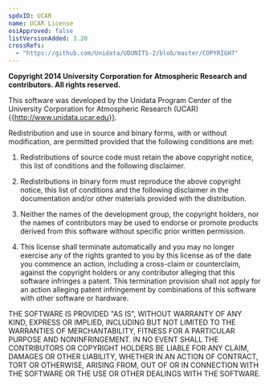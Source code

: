 ```yaml
---
spdxID: UCAR
name: UCAR License
osiApproved: false
listVersionAdded: 3.20
crossRefs: 
  - "https://github.com/Unidata/UDUNITS-2/blob/master/COPYRIGHT"
---
```


**Copyright 2014 University Corporation for Atmospheric Research and contributors. All rights reserved.**

This software was developed by the Unidata Program Center of the University Corporation for Atmospheric Research (UCAR) {{http://www.unidata.ucar.edu}}.

Redistribution and use in source and binary forms, with or without modification, are permitted provided that the following conditions are met:

1) Redistributions of source code must retain the above copyright notice, this list of conditions and the following disclaimer.

2) Redistributions in binary form must reproduce the above copyright notice, this list of conditions and the following disclaimer in the documentation and/or other materials provided with the distribution.

3) Neither the names of the development group, the copyright holders, nor the names of contributors may be used to endorse or promote products derived from this software without specific prior written permission.

4) This license shall terminate automatically and you may no longer exercise any of the rights granted to you by this license as of the date you commence an action, including a cross-claim or counterclaim, against the copyright holders or any contributor alleging that this software infringes a patent. This termination provision shall not apply for an action alleging patent infringement by combinations of this software with other software or hardware.

THE SOFTWARE IS PROVIDED "AS IS", WITHOUT WARRANTY OF ANY KIND, EXPRESS OR IMPLIED, INCLUDING BUT NOT LIMITED TO THE WARRANTIES OF MERCHANTABILITY, FITNESS FOR A PARTICULAR PURPOSE AND NONINFRINGEMENT. IN NO EVENT SHALL THE CONTRIBUTORS OR COPYRIGHT HOLDERS BE LIABLE FOR ANY CLAIM, DAMAGES OR OTHER LIABILITY, WHETHER IN AN ACTION OF CONTRACT, TORT OR OTHERWISE, ARISING FROM, OUT OF OR IN CONNECTION WITH THE SOFTWARE OR THE USE OR OTHER DEALINGS WITH THE SOFTWARE.
